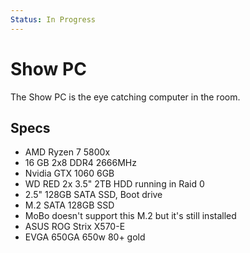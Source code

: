 ```yaml
---
Status: In Progress
---
```


# Show PC

The Show PC is the eye catching computer in the room.  
## Specs
- AMD Ryzen 7 5800x
- 16 GB 2x8 DDR4 2666MHz
- Nvidia GTX 1060 6GB
- WD RED 2x 3.5" 2TB HDD running in Raid 0
- 2.5" 128GB SATA SSD, Boot drive
- M.2 SATA 128GB SSD
- MoBo doesn't support this M.2 but it's still installed
- ASUS ROG Strix X570-E
- EVGA 650GA 650w 80+ gold